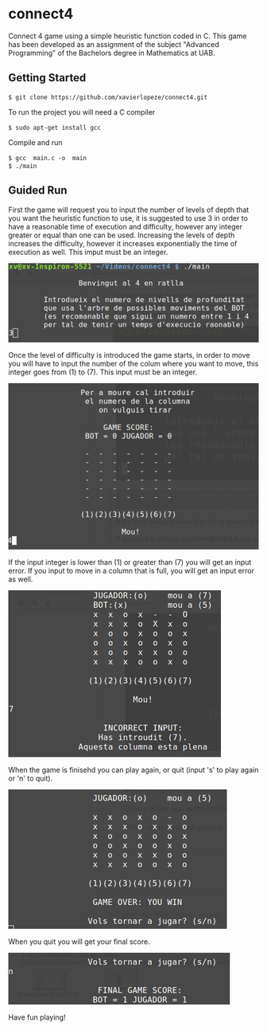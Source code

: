 # connect4
Connect 4 game using a simple heuristic function coded in C. This game has been developed as an assignment of the subject "Advanced Programming" of the Bachelors degree in Mathematics at UAB.

## Getting Started


```
$ git clone https://github.com/xavierlopeze/connect4.git
```

To run the project you will need a C compiler

```
$ sudo apt-get install gcc
```

Compile and run 
```
$ gcc  main.c -o  main
$ ./main
```
## Guided Run
First the game will request you to input the number of levels of depth that you want the heuristic function to use, it is suggested to use 3 in order to have a reasonable time of execution and difficulty, however any integer greater or equal than one can be used. Increasing the levels of depth increases the difficulty, however it increases exponentially the time of execution as well. 
This imput must be an integer.

![alt text](Screenshots/screenshot02.png "Description goes here")

Once the level of difficulty is introduced the game starts, in order to move you will have to input the number of the colum where you want to move, this integer goes from (1) to (7). This input must be an integer.

![alt text](Screenshots/screenshot03.png "Description goes here")

If the input integer is lower than (1) or greater than (7) you will get an input error. If you input to move in a column that is full, you will get an input error as well.

![alt text](Screenshots/screenshot04.png "Description goes here")

When the game is finisehd you can play again, or quit (input 's' to play again or 'n' to quit).

![alt text](Screenshots/screenshot05.png "Description goes here")

When you quit you will get your final score.

![alt text](Screenshots/screenshot01.png "Description goes here")

Have fun playing!

